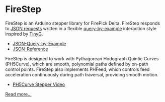 # FireStep

FireStep is an Arduino stepper library for FirePick Delta.
FireStep responds to 
[JSON requests](https://github.com/firepick1/FireStep/wiki/JSON-Reference)
written in a flexible
[query-by-example](https://github.com/firepick1/FireStep/wiki/JSON-Query-by-Example)
interaction style inspired by [TinyG](https://github.com/synthetos/TinyG/wiki/JSON-Operation).

* [JSON-Query-by-Example](https://github.com/firepick1/FireStep/wiki/JSON-Query-by-Example)
* [JSON-Reference](https://github.com/firepick1/FireStep/wiki/JSON-Reference)

FireStep is designed to work with Pythagorean Hodograph Quintic Curves (PH5Curve), which 
are smooth, polynomial paths defined by on-path control points. FireStep also
implements PHFeed, which controls feed acceleration continuously during path traversal, 
providing smooth motion.

* [PH5Curve Stepper Video](https://www.youtube.com/watch?v=iFprR51CGqE)

[Read more...](https://github.com/firepick1/FireStep/wiki)
